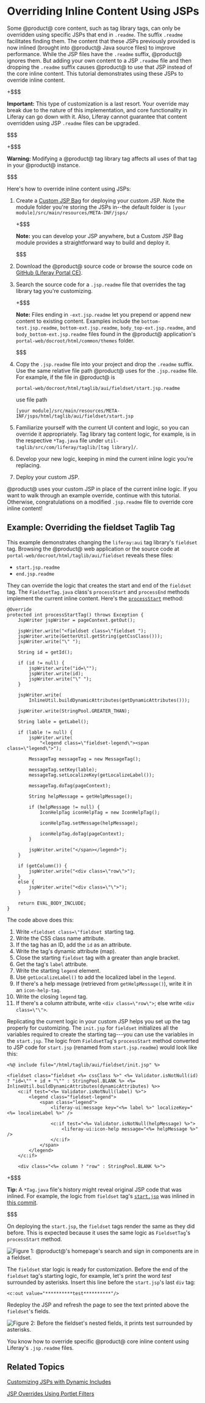 # Overriding Inline Content Using JSPs [](id=overriding-inline-content-using-jsps)

Some @product@ core content, such as tag library tags, can only be overridden
using specific JSPs that end in `.readme`. The suffix `.readme` facilitates
finding them. The content that these JSPs previously provided is now inlined
(brought into @product@ Java source files) to improve performance. While the JSP
files have the `.readme` suffix, @product@ ignores them. But adding your own
content to a JSP `.readme` file and then dropping the `.readme` suffix causes
@product@ to use that JSP instead of the core inline content. This tutorial
demonstrates using these JSPs to override inline content. 

+$$$

**Important:** This type of customization is a last resort. Your override may 
break due to the nature of this implementation, and core functionality in
Liferay can go down with it. Also, Liferay cannot guarantee that content
overridden using JSP `.readme` files can be upgraded. 

$$$

+$$$

**Warning:** Modifying a @product@ tag library tag affects all uses of that tag 
in your @product@ instance. 

$$$

Here's how to override inline content using JSPs:

1.  Create a
    [Custom JSP Bag](/develop/tutorials/-/knowledge_base/7-1/jsp-overrides-using-custom-jsp-bag)
    for deploying your custom JSP. Note the module folder you're storing the
    JSPs in--the default folder is `[your
    module]/src/main/resources/META-INF/jsps/`

    +$$$

    **Note:** you can develop your JSP anywhere, but a Custom JSP Bag module 
    provides a straightforward way to build and deploy it.  

    $$$

2.  Download the @product@ source code or browse the source code on
    [GitHub (Liferay Portal CE)](https://github.com/liferay/liferay-portal/tree/7.1.x). 
    
    
3.  Search the source code for a `.jsp.readme` file that overrides the tag 
    library tag you're customizing. 

    +$$$

    **Note:** Files ending in `-ext.jsp.readme` let you prepend or 
    append new content to existing content. Examples include the
    `bottom-test.jsp.readme`, `bottom-ext.jsp.readme`,
    `body_top-ext.jsp.readme`, and `body_bottom-ext.jsp.readme` files found in
    the @product@ application's `portal-web/docroot/html/common/themes` folder. 

    $$$

4.  Copy the `.jsp.readme` file into your project and drop the `.readme` suffix.
    Use the same relative file path @product@ uses for the `.jsp.readme` file.
    For example, if the file in @product@ is

        portal-web/docroot/html/taglib/aui/fieldset/start.jsp.readme

    use file path 

        [your module]/src/main/resources/META-INF/jsps/html/taglib/aui/fieldset/start.jsp

5.  Familiarize yourself with the current UI content and logic, so you can
    override it appropriately. Tag library tag content logic, for example, is in
    the respective `*Tag.java` file under
    `util-taglib/src/com/liferay/taglib/[tag library]/`. 

6.  Develop your new logic, keeping in mind the current inline logic you're 
    replacing. 

7.  Deploy your custom JSP. 

@product@ uses your custom JSP in place of the current inline logic. If you want
to walk through an example override, continue with this tutorial. Otherwise,
congratulations on a modified `.jsp.readme` file to override core inline
content! 

## Example: Overriding the fieldset Taglib Tag [](id=example-overriding-the-fieldset-taglib-tag)

This example demonstrates changing the `liferay:aui` tag library's  `fieldset`
tag. Browsing the @product@ web application or the source code at
`portal-web/docroot/html/taglib/aui/fieldset` reveals these files:

- `start.jsp.readme`
- `end.jsp.readme` 

They can override the logic that creates the start and end of the `fieldset`
tag. The `FieldsetTag.java` class's `processStart` and `processEnd` methods
implement the current inline content. Here's the
[`processStart`](https://github.com/liferay/liferay-portal/blob/7.1.0-ga1/util-taglib/src/com/liferay/taglib/aui/FieldsetTag.java#L86-L141)
method:

	@Override
	protected int processStartTag() throws Exception {
		JspWriter jspWriter = pageContext.getOut();

		jspWriter.write("<fieldset class=\"fieldset ");
		jspWriter.write(GetterUtil.getString(getCssClass()));
		jspWriter.write("\" ");

		String id = getId();

		if (id != null) {
			jspWriter.write("id=\"");
			jspWriter.write(id);
			jspWriter.write("\" ");
		}

		jspWriter.write(
			InlineUtil.buildDynamicAttributes(getDynamicAttributes()));

		jspWriter.write(StringPool.GREATER_THAN);

		String lable = getLabel();

		if (lable != null) {
			jspWriter.write(
				"<legend class=\"fieldset-legend\"><span class=\"legend\">");

			MessageTag messageTag = new MessageTag();

			messageTag.setKey(lable);
			messageTag.setLocalizeKey(getLocalizeLabel());

			messageTag.doTag(pageContext);

			String helpMessage = getHelpMessage();

			if (helpMessage != null) {
				IconHelpTag iconHelpTag = new IconHelpTag();

				iconHelpTag.setMessage(helpMessage);

				iconHelpTag.doTag(pageContext);
			}

			jspWriter.write("</span></legend>");
		}

		if (getColumn()) {
			jspWriter.write("<div class=\"row\">");
		}
		else {
			jspWriter.write("<div class=\"\">");
		}

		return EVAL_BODY_INCLUDE;
	}

The code above does this:

1.  Write `<fieldset class=\"fieldset `starting tag. 
2.  Write the CSS class name attribute. 
3.  If the tag has an ID, add the `id` as an attribute. 
4.  Write the tag's dynamic attribute (map). 
5.  Close the starting `fieldset` tag with a greater than angle bracket. 
6.  Get the tag's `label` attribute. 
7.  Write the starting `legend` element. 
8.  Use `getLocalizeLabel()` to add the localized label in the `legend`.  
9.  If there's a help message (retrieved from `getHelpMessage()`), write it in 
    an `icon-help-tag`. 
10. Write the closing `legend` tag. 
11. If there's a column attribute, write `<div class=\"row\">`; else write 
    `<div class=\"\">`. 

Replicating the current logic in your custom JSP helps you set up the tag
properly for customizing. The `init.jsp` for `fieldset` initializes all the
variables required to create the starting tag---you can use the variables in the
`start.jsp`. The logic from `FieldsetTag`'s `processStart` method converted to
JSP code for `start.jsp` (renamed from `start.jsp.readme`) would look like this: 

    <%@ include file="/html/taglib/aui/fieldset/init.jsp" %>

    <fieldset class="fieldset <%= cssClass %>" <%= Validator.isNotNull(id) ? "id=\"" + id + "\"" : StringPool.BLANK %> <%= InlineUtil.buildDynamicAttributes(dynamicAttributes) %>>
    	<c:if test="<%= Validator.isNotNull(label) %>">
    		<legend class="fieldset-legend">
    			<span class="legend">
    				<liferay-ui:message key="<%= label %>" localizeKey="<%= localizeLabel %>" />

    				<c:if test="<%= Validator.isNotNull(helpMessage) %>">
    					<liferay-ui:icon-help message="<%= helpMessage %>" />
    				</c:if>
    			</span>
    		</legend>
    	</c:if>

    	<div class="<%= column ? "row" : StringPool.BLANK %>">

+$$$

**Tip:** A `*Tag.java` file's history might reveal original JSP code that was 
inlined. For example, the logic from `fieldset` tag's 
[`start.jsp`](https://github.com/liferay/liferay-portal/blob/df22ba66eff49b76404cfda908d3cd024efbebd9/portal-web/docroot/html/taglib/aui/fieldset/start.jsp)
was inlined in
[this commit](https://github.com/liferay/liferay-portal/commit/7fba0775bcc1d1a0bc4d107cabfb41a90f15937c#diff-2ad802b4c0d8f7a2da45b895e89d6e46).

$$$

On deploying the `start.jsp`, the `fieldset` tags render the same as they did
before. This is expected because it uses the same logic as `FieldsetTag`'s
`processStart` method. 

![Figure 1: @product@'s homepage's search and sign in components are in a `fieldset`.](../../../images/jsp-readme-inline-fieldset.png)

The `fieldset` star logic is ready for customization. Before the end of the
`fieldset` tag's starting logic, for example, let's print the word *test*
surrounded by asterisks. Insert this line before the `start.jsp`'s last `div`
tag: 

    <c:out value="**********test**********"/>

Redeploy the JSP and refresh the page to see the text printed above the
`fieldset`'s fields. 

![Figure 2: Before the `fieldset`'s nested fields, it prints *test* surrounded by asterisks.](../../../images/jsp-readme-override-inline-fieldset.png)

You know how to override specific @product@ core inline content using Liferay's
`.jsp.readme` files. 

## Related Topics [](id=related-topics)

[Customizing JSPs with Dynamic Includes](/develop/tutorials/-/knowledge_base/7-1/customizing-jsps-with-dynamic-includes)

[JSP Overrides Using Portlet Filters](/develop/tutorials/-/knowledge_base/7-1/jsp-overrides-using-portlet-filters)
